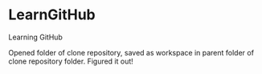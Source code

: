# LearnGitHub
Learning GitHub

Opened folder of clone repository, saved as workspace in parent folder of clone repository folder.
Figured it out!
